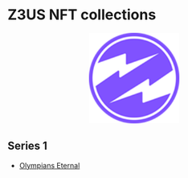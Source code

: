 Z3US NFT collections
================

<p align="center"><img height="180px" src="z3us.png" alt="logo" /></p>

## Series 1
- [Olympians Eternal](series-1/olympians-eternal)